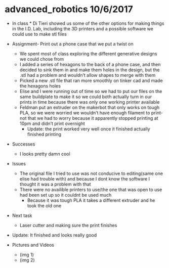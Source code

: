 # advanced_robotics 10/6/2017


* In class
		* Di Tieri showed us some of the other options for making things in the I.D. Lab, including the 3D printers and a possible software we could use to make stl files
* Assignment- Print out a phone case that we put a twist on
	* We spent most of class exploring the different generative designs we could chose from
	* I added a series of hexagons to the back of a phone case, and then decided to sink them in and make them holes in the design, but the .stl had a problem and wouldn’t allow shapes to merge with them
	* Picked a new .stl file that ran more smoothly on tinker cad and made the hexagons holes
	* Elise and I were running out of time so we had to put our files on the same buildplate to make it so we could both actually turn in our prints in time because there was only one working printer available
	* Feldman put an extruder on the makerbot that only works on tough PLA, so we were worried we wouldn’t have enough filament to print- not that we had to worry because it apparently stopped printing at 10pm and didn’t print overnight
		* Update: the print worked very well once it finished actually finished printing

* Successes
	* I looks pretty damn cool
* Issues
	* The original file I tried to use was not conducive to editing(same one elise had trouble with) and because I dont know the software I thought it was a problem with that 
	* There were no availible printers to use/the one that was open to use had been set up so it couldnt be used much
		* Because it was tough PLA it takes a different extruder and he took the old one 
* Next task
	* Laser cutter and making sure the print finishes
* Update: It finished and looks really good

* Pictures and Videos
	* (img 1)
	* (img 2)